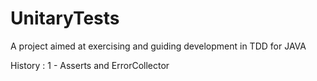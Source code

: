 # UnitaryTests
A project aimed at exercising and guiding development in TDD for JAVA

History :
1 - Asserts and ErrorCollector
